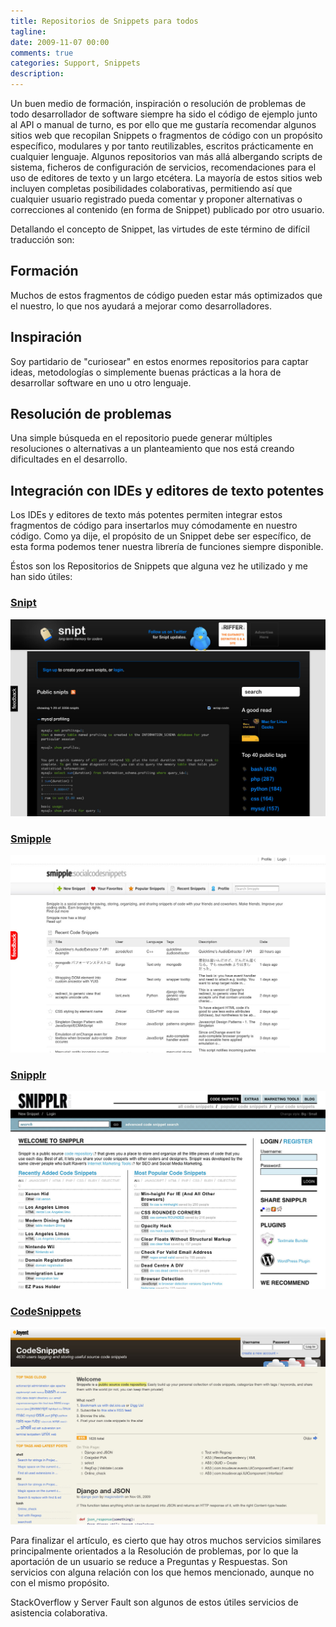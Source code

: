 ```yaml
---
title: Repositorios de Snippets para todos
tagline:
date: 2009-11-07 00:00
comments: true
categories: Support, Snippets
description:
---
```


Un buen medio de formación, inspiración o resolución de problemas de todo desarrollador de software siempre ha sido el código de ejemplo junto al API o manual de turno, es por ello que me gustaría recomendar algunos sitios web que recopilan Snippets o fragmentos de código con un propósito específico, modulares y por tanto reutilizables, escritos prácticamente en cualquier lenguaje. Algunos repositorios van más allá albergando scripts de sistema, ficheros de configuración de servicios, recomendaciones para el uso de editores de texto y un largo etcétera. 
La mayoría de estos sitios web incluyen completas posibilidades colaborativas, permitiendo así que cualquier usuario registrado pueda comentar y proponer alternativas o correcciones al contenido (en forma de Snippet) publicado por otro usuario.

Detallando el concepto de Snippet, las virtudes de este término de difícil traducción son:

## Formación
Muchos de estos fragmentos de código pueden estar más optimizados que el nuestro, lo que nos ayudará a mejorar como desarrolladores.

## Inspiración
Soy partidario de "curiosear" en estos enormes repositorios para captar ideas, metodologías o simplemente buenas prácticas a la hora de desarrollar software en uno u otro lenguaje.

## Resolución de problemas
Una simple búsqueda en el repositorio puede generar múltiples resoluciones o alternativas a un planteamiento que nos está creando dificultades en el desarrollo.

## Integración con IDEs y editores de texto potentes
Los IDEs y editores de texto más potentes permiten integrar estos fragmentos de código para insertarlos muy cómodamente en nuestro código. Como ya dije, el propósito de un Snippet debe ser específico, de esta forma podemos tener nuestra librería de funciones siempre disponible.

Éstos son los Repositorios de Snippets que alguna vez he utilizado y me han sido útiles:

### [Snipt](http://snipt.net/)

![Snipt](2009-11-07-repositorios-de-snippets-para-todos/snipt.jpg)

### [Smipple](http://www.smipple.net/)

![Smipple](2009-11-07-repositorios-de-snippets-para-todos/smipple.jpg)

### [Snipplr](http://snipplr.com/)

![Snipplr](2009-11-07-repositorios-de-snippets-para-todos/snipplr.jpg)

### [CodeSnippets](http://codesnippets.joyent.com/)

![CodeSnippets](2009-11-07-repositorios-de-snippets-para-todos/codesnippets.jpg)

Para finalizar el artículo, es cierto que hay otros muchos servicios similares principalmente orientados a la Resolución de problemas, por lo que la aportación de un usuario se reduce a Preguntas y Respuestas. Son servicios con alguna relación con los que hemos mencionado, aunque no con el mismo propósito.

StackOverflow y Server Fault son algunos de estos útiles servicios de asistencia colaborativa.

